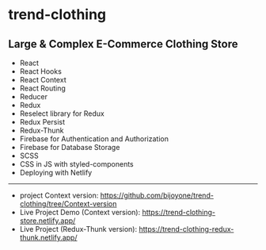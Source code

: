 # trend-clothing
## Large &amp; Complex E-Commerce Clothing Store  
 
 - React
 - React Hooks
 - React Context
 - React Routing
 - Reducer
 - Redux
 - Reselect library for Redux
 - Redux Persist
 - Redux-Thunk
 - Firebase for Authentication and Authorization 
 - Firebase for Database Storage
 - SCSS
 - CSS in JS with styled-components
 - Deploying with Netlify

------
 - project Context version:
https://github.com/bijoyone/trend-clothing/tree/Context-version
 - Live Project Demo (Context version): 
https://trend-clothing-store.netlify.app/
- Live Project (Redux-Thunk version): 
 https://trend-clothing-redux-thunk.netlify.app/ 

